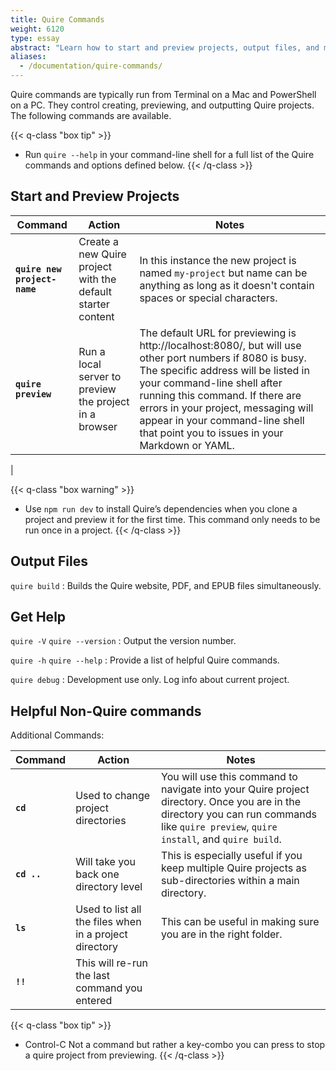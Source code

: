 ```yaml
---
title: Quire Commands
weight: 6120
type: essay
abstract: "Learn how to start and preview projects, output files, and more"
aliases:
  - /documentation/quire-commands/
---
```


Quire commands are typically run from Terminal on a Mac and PowerShell on a PC. They control creating, previewing, and outputting Quire projects. The following commands are available.

{{< q-class "box tip" >}}
- Run `quire --help` in your command-line shell for a full list of the Quire commands and options defined below.
{{< /q-class >}}

## Start and Preview Projects

| Command       | Action   | Notes              |
| ------------- | -------- | ------------------ |
| **`quire new project-name`** | Create a new Quire project with the default starter content | In this instance the new project is named `my-project` but name can be anything as long as it doesn't contain spaces or special characters. |
| **`quire preview`** | Run a local server to preview the project in a browser | The default URL for previewing is http://localhost:8080/, but will use other port numbers if 8080 is busy. The specific address will be listed in your command-line shell after running this command. If there are errors in your project, messaging will appear in your command-line shell that point you to issues in your Markdown or YAML. |
|



{{< q-class "box warning" >}}
- Use `npm run dev` to install Quire’s dependencies when you clone a project and preview it for the first time. This command only needs to be run once in a project.
{{< /q-class >}}


## Output Files

`quire build`
: Builds the Quire website, PDF, and EPUB files simultaneously.  

## Get Help

`quire -V` `quire --version`
: Output the version number.

`quire -h` `quire --help`
: Provide a list of helpful Quire commands.

`quire debug`
: Development use only. Log info about current project.

## Helpful Non-Quire commands

Additional Commands:

| Command       | Action   | Notes              |
| ------------- | -------- | ------------------ |
| **`cd`** | Used to change project directories | You will use this command to navigate into your Quire project directory. Once you are in the directory you can run commands like `quire preview`, `quire install`, and `quire build`. |
|  **`cd ..`** | Will take you back one directory level | This is especially useful if you keep multiple Quire projects as sub-directories within a main directory. |
| **`ls`** | Used to list all the files when in a project directory | This can be useful in making sure you are in the right folder. |
|  **`!!`** | This will re-run the last command you entered | |

{{< q-class "box tip" >}}
- Control-C
    Not a command but rather a key-combo you can press to stop a quire project from previewing.
{{< /q-class >}}
